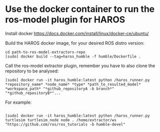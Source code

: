 # Use the docker container to run the ros-model plugin for HAROS


Install docker https://docs.docker.com/install/linux/docker-ce/ubuntu/

Build the HAROS docker image, for your desired ROS distro version:
```
cd path-to-ros-model-extractors-repo
[sudo] docker build --tag=haros_humble -f humble/Dockerfile .
```

Call the ros-model extractor plugin, remember you have to also clone the repository to be analysed:

```
[sudo] docker run -it haros_humble:latest python /haros_runner.py *repository_name* *node_name* *type* *path_to_resulted_model* *workspace_path* "*github_repositoryA -b branch*" "*github_repositoryB*"...
```

For example:

```

[sudo] docker run -it haros_humble:latest python /haros_runner.py turtlesim turtlesim_node node . /home/extractor/ws "https://github.com/ros/ros_tutorials -b humble-devel"


```